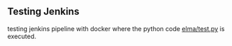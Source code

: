 ## Testing Jenkins

testing jenkins pipeline with docker where the python code [elma/test.py](../elma/test.py) is executed.